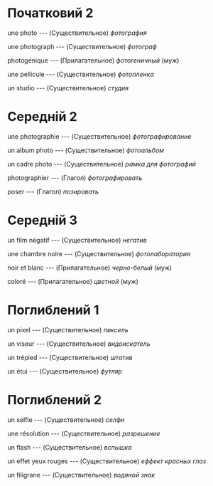 # Початковий 2

une photo --- (Существительное)
*фотография*



une photograph --- (Существительное)
*фотограф*



photogénique --- (Прилагательное)
*фотогеничный* (муж)



une pellicule --- (Существительное)
*фотопленка*



un studio --- (Существительное)
*студия*



# Середній 2

une photographie --- (Существительное)
*фотографирование*



un album photo --- (Существительное)
*фотоальбом*



un cadre photo --- (Существительное)
*рамка для фотографий*



photographier --- (Глагол)
*фотографировать*



poser --- (Глагол)
*позировать*



# Середній 3

un film négatif --- (Существительное)
*негатив*



une chambre noire --- (Существительное)
*фотолаборатория*



noir et blanc --- (Прилагательное)
*черно-белый* (муж)



coloré --- (Прилагательное)
*цветной* (муж)



# Поглиблений 1

un pixel --- (Существительное)
*пиксель*



un viseur --- (Существительное)
*видоискатель*



un trépied --- (Существительное)
*штатив*



un étui --- (Существительное)
*футляр*



# Поглиблений 2

un selfie --- (Существительное)
*селфи*



une résolution --- (Существительное)
*разрешение*



un flash --- (Существительное)
*вспышка*



un effet yeux rouges --- (Существительное)
*еффект красных глаз*



un filigrane --- (Существительное)
*водяной знак*